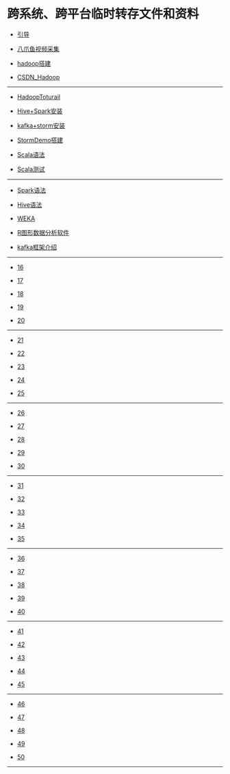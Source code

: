 # 跨系统、跨平台临时转存文件和资料

- [引导](https://blog.csdn.net/gitchat/article/details/78341484)

- [八爪鱼视频采集](https://www.bazhuayu.com/tutorial/videotutorial/videoxsrm)

- [hadoop搭建](https://blog.csdn.net/hliq5399/article/details/78193113)

- [CSDN_Hadoop](https://edu.csdn.net/course/detail/3027)

- - -

- [HadoopToturail](http://hadoop.apache.org/docs/r1.0.4/cn/mapred_tutorial.html)

- [Hive+Spark安装](https://blog.csdn.net/dst1213/article/details/52195809)

- [kafka+storm安装](http://www.panchengming.com/2018/01/26/pancm70/)

- [StormDemo搭建](https://blog.csdn.net/qazwsxpcm/article/details/79586255)

- [Scala语法](https://www.runoob.com/scala/scala-tutorial.html)

- [Scala测试](https://www.lanqiao.cn/courses/490)

- - -

- [Spark语法](https://vimsky.com/article/285.html#resilient-distributed-datasets-rdds)

- [Hive语法](https://www.yiibai.com/hive/hiveql_group_by.html)

- [WEKA](https://www.cs.waikato.ac.nz/~ml/weka/)

- [R图形数据分析软件](https://cran.r-project.org/web/views/)

- [kafka框架介绍](https://www.infoq.cn/article/apache-kafka/#idp_register)

- - -

- [16]()

- [17]()

- [18]()

- [19]()

- [20]()

- - -

- [21]()

- [22]()

- [23]()

- [24]()

- [25]()

- - -

- [26]()

- [27]()

- [28]()

- [29]()

- [30]()

- - -

- [31]()

- [32]()

- [33]()

- [34]()

- [35]()

- - -

- [36]()

- [37]()

- [38]()

- [39]()

- [40]()

- - -

- [41]()

- [42]()

- [43]()

- [44]()

- [45]()

- - -

- [46]()

- [47]()

- [48]()

- [49]()

- [50]()

- - -
